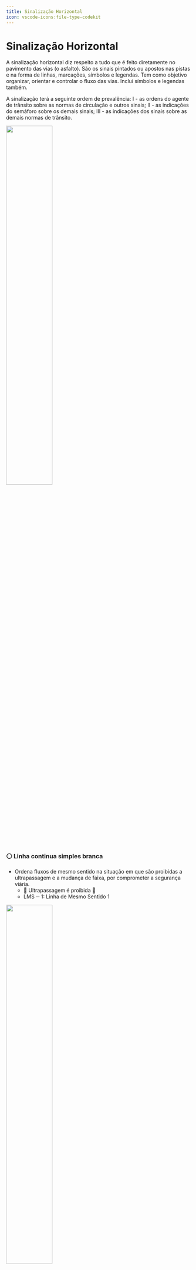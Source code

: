 ```yaml
---
title: Sinalização Horizontal
icon: vscode-icons:file-type-codekit
---
```


# Sinalização Horizontal

A sinalização horizontal diz respeito a tudo que é feito diretamente no pavimento das vias (o asfalto). São os sinais pintados ou apostos nas pistas e na forma de linhas, marcações, símbolos e legendas. Tem como objetivo organizar, orientar e controlar o fluxo das vias. Incluí símbolos e legendas também.

A sinalização terá a seguinte ordem de prevalência:
I - as ordens do agente de trânsito sobre as normas de circulação e outros sinais;
II - as indicações do semáforo sobre os demais sinais;
III - as indicações dos sinais sobre as demais normas de trânsito.

<img width="50%" src="https://uploaddeimagens.com.br/images/004/284/815/full/Tipos-de-faixa-de-transito.png?1672863255.png">

### ⚪️ Linha continua simples branca

- Ordena fluxos de mesmo sentido na situação em que são proibidas a ultrapassagem e a mudança de faixa, por comprometer a segurança viária.
  - 🚫 Ultrapassagem é proibida 🚫
  - LMS ─ 1: Linha de Mesmo Sentido 1

<img src="https://uploaddeimagens.com.br/images/004/284/817/full/faixa07.jpg?1672863357" width="50%">

### ⚪️ Linha seccionada/tracejada branca

- É uma linha branca que ordena fluxos de mesmo sentido de circulação, delimitando o espaço disponível para cada faixa de trânsito e indicando os trechos em que a ultrapassagem e a transposição são permitidas.
  - ✅ Ultrapassagem é permitida ✅
  - LMS ─ 2: Linha de Mesmo Sentido 2

<img width="50%" src="https://uploaddeimagens.com.br/images/004/284/822/original/faixa05.jpg?1672863524">

### 🟡 Linha continua simples amarela

- Divide fluxos opostos de circulação, delimitando o espaço disponível para cada sentido e regulamentando a ultrapassagem e os deslocamentos laterais que são proibidos para os dois sentidos, exceto para acesso a imóvel lindeiro.
  - 🚫 Ultrapassagem é proibida 🚫
  - LFO ─ 1: Linha de Fluxo Oposto 1

<img width="50%" src="https://uploaddeimagens.com.br/images/004/285/114/full/faixa11.jpg?1672879278">

### 🟡 Linha simples tracejada

- Divide fluxos opostos de circulação, delimitando o espaço disponível para cada sentido e indicando que a ultrapassagem e os deslocamentos laterais são permitidos.
  - ✅ Ultrapassagem é permitida ✅
  - LFO ─ 2: Linha de Fluxo Oposto 2

<img width="50%" src="https://uploaddeimagens.com.br/images/004/285/122/full/faixa08.jpg?1672880119">

### 🟡 Linha dupla continua

- Divide fluxos opostos de circulação, delimitando o espaço disponível para cada sentido e regulamentando os trechos em que a ultrapassagem e os deslocamentos laterais são proibidos para os dois sentidos, exceto para acesso a imóvel lindeiro.
  - 🚫 Ultrapassagem é proibida 🚫
  - LFO ─ 3: Linha de Fluxo Oposto 3

<img width="50%" src="https://uploaddeimagens.com.br/images/004/285/125/full/faixa13.jpg?1672880192">

### 🟡 Linha dupla continua | tracejada

- Divide fluxos opostos de circulação, delimitando o espaço disponível para cada sentido e regulamentando os trechos em que a ultrapassagem, a transposição e deslocamento lateral são proibidos num dos sentidos e permitidos no outro.
  - ✅ Permite ultrapassagem do lado seccionado ✅
  - LFO ─ 4: Linha de Fluxo Oposto 4

<img width="50%" src="https://uploaddeimagens.com.br/images/004/285/126/full/Captura_de_Tela_%C3%81rea_de_Sele%C3%A7%C3%A3o_20211230205458.png?1672880251">

<img width="50%" src="https://uploaddeimagens.com.br/images/004/285/127/original/faixa12.jpg?1672880308">

### MFR: Marcação de Faixa Reversível

Marcação de Faixa reversível no contra-fluxo: delimita a faixa que pode ter temporariamente seu sentido de circulação invertido. É utilizada em lugares que possui trânsito intenso em horários de pico.

### Resumo

- ✅ Passagem e ultrapassagem permitida ✅
    - LMS-2: Linha simples tracejada branca ( mão única )
    - LFO-2: Linha simples tracejada amarela ( mão dupla )
    - LFO-4: Linha dupla continua/tracejada amarela ( mão dupla )
- 🚫 Passagem e ultrapassagem proibida 🚫
    - LMS-1: Linha continua simples branca ( mão única )
    - LFO-1: Linha continua simples amarela ( mão dupla )
    - LFO-3: Linha dupla continua amarela ( mão dupla )

<img src="https://uploaddeimagens.com.br/images/004/285/137/original/Captura_de_Tela_%C3%81rea_de_Sele%C3%A7%C3%A3o_20211230201934.png?1672880857">

### Cores

São sinalizadas em 5 cores, sendo elas:

- 🟨 Amarelo: utilizada para sinalizar fluxos de sentidos opostos, espaços proibidos para estacionamento e marcação de obstáculos;
- 🟥 Vermelho: utilizada em ciclovias e símbolos de hospitais, farmácias, entre outros;
- ⬜ Branco: sinaliza fluxos do mesmo sentido, espaços especiais de trechos de vias e estacionamentos, na marcação de faixas de pedestres, na pintura de símbolos e legendas;
- 🟦 Azul: utilizada apenas na pintura de símbolos em áreas especiais de estacionamento ou de embarque e desembarque de pessoas com deficiência física;
- ⬛ Preta: utilizado para dar contraste entre o pavimento e a pintura;

### Padrões e Formas

- **Contínua:** corresponde às linhas sem interrupção, aplicadas em trecho específico de pista;
- **Tracejada ou Seccionada:** corresponde às linhas interrompidas, aplicadas em cadência, utilizando espaçamentos com extensão igual ou maior que o traço;
- **Setas, Símbolos e Legendas:** correspondem às informações representadas em forma de desenho ou inscritas, aplicadas no pavimento, indicando uma situação ou complementando a sinalização vertical existente.

### Classificação

A sinalização horizontal é classificada em:

- **Marcas Longitudinais** – separam e ordenam as correntes de tráfego;
  - Linhas de fluxo ━ que delimitam os sentidos de circulação;
  - Linhas de travessia ━ que delimitam as áreas de travessia de pedestres;
  - Linhas de parada ━ que delimitam as áreas de parada de veículos;
  - Linhas de estacionamento ━ que delimitam as áreas de estacionamento de veículos;
- **Marcas Transversais** – ordenam os deslocamentos frontais dos veículos e disciplinam os deslocamentos de pedestres;
  - Retenção ━ que obrigam os veículos a parar, na cor branca;
  - Redução de velocidade;
  - Linhas para dar preferência;
  - Faixas de travessia de pedestres;
  - Faixas de travessia de ciclistas;
  - Marcação de área de conflito ━ áreas proibidas de estacionar e parar.
- **Marcas de Canalização** – orientam os fluxos de tráfego em uma via;
  - Tem como objetivo canalizar o fluxo da pistas, de forma a evitar colisões e conflitos entre veículos e com outros objetos;
  - Indica onde condutor não deve passar;
  - Passar por cima de uma marca de canalização é uma infração gravissíma, com multa x3.
  - Estacionar em cima de uma marca de canalização é uma infração grave, com multa e remoção do veículo.
- **Marcas de Delimitação e Controle de Parada e/ou Estacionamento** – delimitam e propiciam o controle das áreas onde é proibido ou regulamentado o estacionamento e/ou a parada de veículos na via;
  - Essas marcas podem limitar um espaço, proibir um trecho específico ou indicar onde ônibus podem parar, para embarque e desembarque de passageiros.
- **Inscrições no Pavimento** – melhoram a percepção do condutor quanto às características de utilização da via.
  - Símbolos e legendas são utilizados para reforçar todas as sinalizações que já estão nas vias ━ como complementação.

### Referências

- [Sinalização Horizontal](https://s3.us-west-2.amazonaws.com/secure.notion-static.com/7f062440-b472-4834-a843-24a7e4101b3a/sinalizacao_horizontal.pdf?X-Amz-Algorithm=AWS4-HMAC-SHA256&X-Amz-Content-Sha256=UNSIGNED-PAYLOAD&X-Amz-Credential=AKIAT73L2G45EIPT3X45%2F20230105%2Fus-west-2%2Fs3%2Faws4_request&X-Amz-Date=20230105T010611Z&X-Amz-Expires=86400&X-Amz-Signature=bafe87ea32208203849b73da700c1344f48ba76abe975824683f5b51e48a284f&X-Amz-SignedHeaders=host&response-content-disposition=filename%3D%22sinalizacao_horizontal.pdf%22&x-id=GetObject)
- [Manual Dnit](https://www.gov.br/dnit/pt-br/rodovias/operacoes-rodoviarias/faixa-de-dominio/regulamentacao-atual/manual-de-sinalizacao-horizontal-contran)